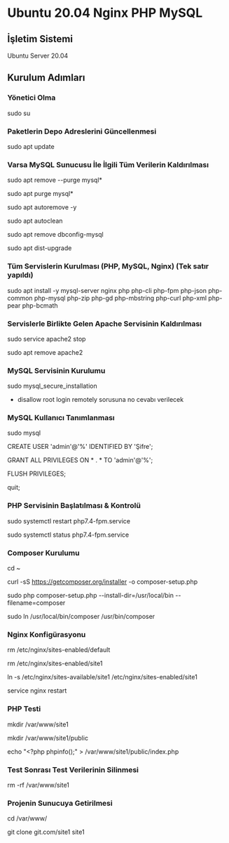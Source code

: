 # Ubuntu 20.04 Nginx PHP MySQL

## İşletim Sistemi

Ubuntu Server 20.04

## Kurulum Adımları

### Yönetici Olma

sudo su

### Paketlerin Depo Adreslerini Güncellenmesi

sudo apt update

### Varsa MySQL Sunucusu İle İlgili Tüm Verilerin Kaldırılması

sudo apt remove --purge mysql\*

sudo apt purge mysql\*

sudo apt autoremove -y

sudo apt autoclean

sudo apt remove dbconfig-mysql

sudo apt dist-upgrade

### Tüm Servislerin Kurulması (PHP, MySQL, Nginx) (Tek satır yapıldı)

sudo apt install -y mysql-server nginx php php-cli php-fpm php-json php-common php-mysql php-zip php-gd php-mbstring php-curl php-xml php-pear php-bcmath

### Servislerle Birlikte Gelen Apache Servisinin Kaldırılması

sudo service apache2 stop

sudo apt remove apache2

### MySQL Servisinin Kurulumu

sudo mysql\_secure\_installation

- disallow root login remotely sorusuna no cevabı verilecek

### MySQL Kullanıcı Tanımlanması

sudo mysql

CREATE USER &#39;admin&#39;@&#39;%&#39; IDENTIFIED BY &#39;Şifre&#39;;

GRANT ALL PRIVILEGES ON \* . \* TO &#39;admin&#39;@&#39;%&#39;;

FLUSH PRIVILEGES;

quit;

### PHP Servisinin Başlatılması &amp; Kontrolü

sudo systemctl restart php7.4-fpm.service

sudo systemctl status php7.4-fpm.service

### Composer Kurulumu

cd ~

curl -sS https://getcomposer.org/installer -o composer-setup.php

sudo php composer-setup.php --install-dir=/usr/local/bin --filename=composer

sudo ln /usr/local/bin/composer /usr/bin/composer

### Nginx Konfigürasyonu

rm /etc/nginx/sites-enabled/default

rm /etc/nginx/sites-enabled/site1

ln -s /etc/nginx/sites-available/site1 /etc/nginx/sites-enabled/site1

service nginx restart

### PHP Testi

mkdir /var/www/site1

mkdir /var/www/site1/public

echo "\<?php phpinfo();" \> /var/www/site1/public/index.php

### Test Sonrası Test Verilerinin Silinmesi

rm -rf /var/www/site1

### Projenin Sunucuya Getirilmesi

cd /var/www/

git clone git.com/site1 site1
